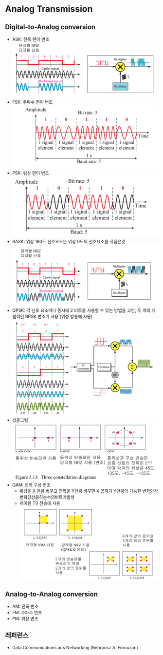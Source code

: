 # Analog Transmission

## Digital-to-Analog conversion
- ASK: 진폭 편이 변조
    ![05-ASK](./05-ASK.png)
- FSK: 주파수 편이 변조
    ![05-FSK](./05-FSK.png)
- PSK: 위상 편이 변조
    ![05-PSK](./05-PSK.png)
- BASK: 위상 180도 신호요소는 위상 0도의 신호요소를 뒤집은것
    ![05-BASK](./05-BASK.png)
- QPSK: 각 신호 요소마다 동시에 2 비트를 사용할 수 있는 방법을 고안, 두 개의 개별적인 BPSK 변조기 사용 (위성 방송에 사용)
    ![05-QPSK](./05-QPSK.png)
- 성운그림
    ![05-Constellation-diagram](./05-Constellation-diagram.png)
- QAM: 진폭 구상 변조
    - 위상을 X 만큼 바꾸고 진폭을 Y만큼 바꾸면 X 곱하기 Y만큼의 가능한 변화와각변화당상응하는수의비트가발생
    - 케이블 TV 전송에 사용
    ![05-QAM](./05-QAM.png)
## Analog-to-Analog conversion
- AM: 진폭 변조
- FM: 주파수 변조
- PM: 위상 변조

## 레퍼런스
- Data Communications ans Networking (Behrousz A. Forouzan)